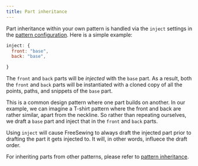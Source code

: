 ```yaml
---
title: Part inheritance
---
```


Part inheritance within your own pattern is handled via the `inject` settings in the [pattern configuration](/reference/config/). Here is a simple example:

```js
inject: {
  front: "base",
  back: "base",

}
```

The `front` and `back` parts will be *injected* with the `base` part. As a result, both the `front` and `back` parts will be instantiated with a cloned copy of all the points, paths, and snippets of the `base` part.

This is a common design pattern where one part builds on another. In our example, we can imagine a T-shirt pattern where the front and back are rather similar, apart from the neckline. So rather than repeating ourselves, we draft a `base` part and inject that in the `front` and `back` parts.

Using `inject` will cause FreeSewing to always draft the injected part prior to drafting the part it gets injected to. It will, in other words, influece the draft order.

<Note>

For inheriting parts from other patterns, please refer to [pattern inheritance](/howtos/core/inheritance/).

</Note>

